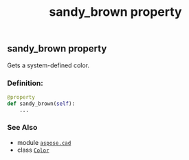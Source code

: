 ﻿---
title: sandy_brown property
second_title: Aspose.CAD for Python via .NET API References
description: 
type: docs
weight: 1410
url: /python-net/aspose.cad/color/sandy_brown/
is_root: false
---

## sandy_brown property


Gets a system-defined color.
### Definition:
```python
@property
def sandy_brown(self):
    ...
```

### See Also
* module [`aspose.cad`](../../)
* class [`Color`](/cad/python-net/aspose.cad/color)
